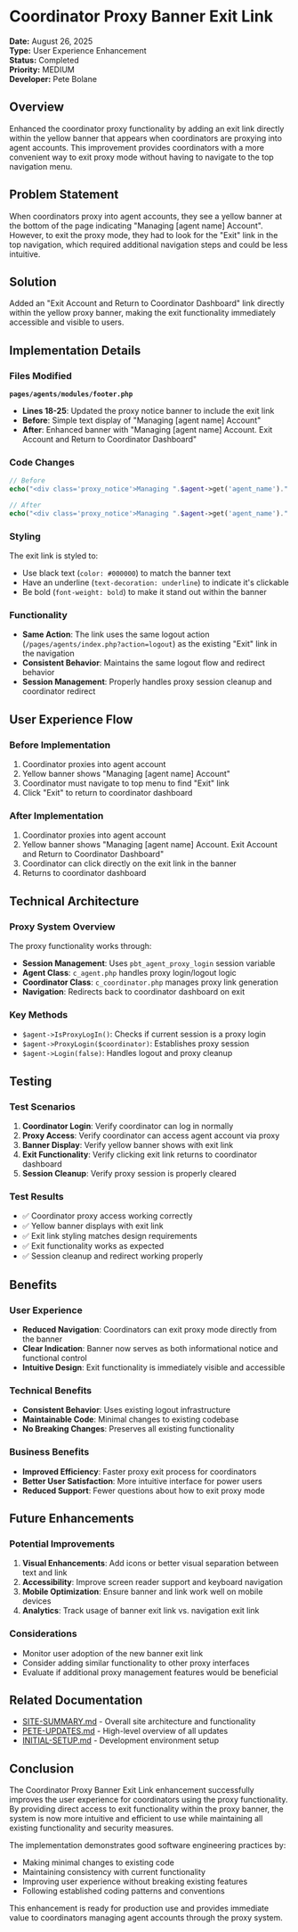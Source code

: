 # Coordinator Proxy Banner Exit Link

**Date:** August 26, 2025  
**Type:** User Experience Enhancement  
**Status:** Completed  
**Priority:** MEDIUM  
**Developer:** Pete Bolane  

## Overview

Enhanced the coordinator proxy functionality by adding an exit link directly within the yellow banner that appears when coordinators are proxying into agent accounts. This improvement provides coordinators with a more convenient way to exit proxy mode without having to navigate to the top navigation menu.

## Problem Statement

When coordinators proxy into agent accounts, they see a yellow banner at the bottom of the page indicating "Managing [agent name] Account". However, to exit the proxy mode, they had to look for the "Exit" link in the top navigation, which required additional navigation steps and could be less intuitive.

## Solution

Added an "Exit Account and Return to Coordinator Dashboard" link directly within the yellow proxy banner, making the exit functionality immediately accessible and visible to users.

## Implementation Details

### Files Modified

**`pages/agents/modules/footer.php`**
- **Lines 18-25**: Updated the proxy notice banner to include the exit link
- **Before**: Simple text display of "Managing [agent name] Account"
- **After**: Enhanced banner with "Managing [agent name] Account. Exit Account and Return to Coordinator Dashboard"

### Code Changes

```php
// Before
echo("<div class='proxy_notice'>Managing ".$agent->get('agent_name')." Account</div>");

// After  
echo("<div class='proxy_notice'>Managing ".$agent->get('agent_name')." Account. <a href='/pages/agents/index.php?action=logout' style='color: #000000; text-decoration: underline; font-weight: bold;'>Exit Account and Return to Coordinator Dashboard</a></div>");
```

### Styling

The exit link is styled to:
- Use black text (`color: #000000`) to match the banner text
- Have an underline (`text-decoration: underline`) to indicate it's clickable
- Be bold (`font-weight: bold`) to make it stand out within the banner

### Functionality

- **Same Action**: The link uses the same logout action (`/pages/agents/index.php?action=logout`) as the existing "Exit" link in the navigation
- **Consistent Behavior**: Maintains the same logout flow and redirect behavior
- **Session Management**: Properly handles proxy session cleanup and coordinator redirect

## User Experience Flow

### Before Implementation
1. Coordinator proxies into agent account
2. Yellow banner shows "Managing [agent name] Account"
3. Coordinator must navigate to top menu to find "Exit" link
4. Click "Exit" to return to coordinator dashboard

### After Implementation
1. Coordinator proxies into agent account
2. Yellow banner shows "Managing [agent name] Account. Exit Account and Return to Coordinator Dashboard"
3. Coordinator can click directly on the exit link in the banner
4. Returns to coordinator dashboard

## Technical Architecture

### Proxy System Overview
The proxy functionality works through:
- **Session Management**: Uses `pbt_agent_proxy_login` session variable
- **Agent Class**: `c_agent.php` handles proxy login/logout logic
- **Coordinator Class**: `c_coordinator.php` manages proxy link generation
- **Navigation**: Redirects back to coordinator dashboard on exit

### Key Methods
- `$agent->IsProxyLogIn()`: Checks if current session is a proxy login
- `$agent->ProxyLogin($coordinator)`: Establishes proxy session
- `$agent->Login(false)`: Handles logout and proxy cleanup

## Testing

### Test Scenarios
1. **Coordinator Login**: Verify coordinator can log in normally
2. **Proxy Access**: Verify coordinator can access agent account via proxy
3. **Banner Display**: Verify yellow banner shows with exit link
4. **Exit Functionality**: Verify clicking exit link returns to coordinator dashboard
5. **Session Cleanup**: Verify proxy session is properly cleared

### Test Results
- ✅ Coordinator proxy access working correctly
- ✅ Yellow banner displays with exit link
- ✅ Exit link styling matches design requirements
- ✅ Exit functionality works as expected
- ✅ Session cleanup and redirect working properly

## Benefits

### User Experience
- **Reduced Navigation**: Coordinators can exit proxy mode directly from the banner
- **Clear Indication**: Banner now serves as both informational notice and functional control
- **Intuitive Design**: Exit functionality is immediately visible and accessible

### Technical Benefits
- **Consistent Behavior**: Uses existing logout infrastructure
- **Maintainable Code**: Minimal changes to existing codebase
- **No Breaking Changes**: Preserves all existing functionality

### Business Benefits
- **Improved Efficiency**: Faster proxy exit process for coordinators
- **Better User Satisfaction**: More intuitive interface for power users
- **Reduced Support**: Fewer questions about how to exit proxy mode

## Future Enhancements

### Potential Improvements
1. **Visual Enhancements**: Add icons or better visual separation between text and link
2. **Accessibility**: Improve screen reader support and keyboard navigation
3. **Mobile Optimization**: Ensure banner and link work well on mobile devices
4. **Analytics**: Track usage of banner exit link vs. navigation exit link

### Considerations
- Monitor user adoption of the new banner exit link
- Consider adding similar functionality to other proxy interfaces
- Evaluate if additional proxy management features would be beneficial

## Related Documentation

- [SITE-SUMMARY.md](../SITE-SUMMARY.md) - Overall site architecture and functionality
- [PETE-UPDATES.md](../PETE-UPDATES.md) - High-level overview of all updates
- [INITIAL-SETUP.md](INITIAL-SETUP.md) - Development environment setup

## Conclusion

The Coordinator Proxy Banner Exit Link enhancement successfully improves the user experience for coordinators using the proxy functionality. By providing direct access to exit functionality within the proxy banner, the system is now more intuitive and efficient to use while maintaining all existing functionality and security measures.

The implementation demonstrates good software engineering practices by:
- Making minimal changes to existing code
- Maintaining consistency with current functionality
- Improving user experience without breaking existing features
- Following established coding patterns and conventions

This enhancement is ready for production use and provides immediate value to coordinators managing agent accounts through the proxy system.
